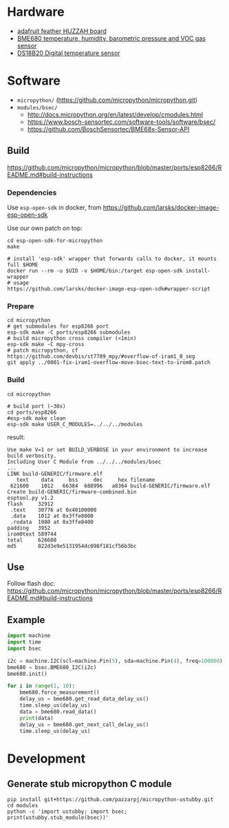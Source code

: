 # Hardware
- [adafruit feather HUZZAH board](https://learn.adafruit.com/adafruit-feather-huzzah-esp8266/overview)
- [BME680 temperature, humidity, barometric pressure and VOC gas sensor](https://www.adafruit.com/product/3660/)
- [DS18B20 Digital temperature sensor](https://www.adafruit.com/product/374)

# Software
- `micropython/` (https://github.com/micropython/micropython.git)
- `modules/bsec/`
  - http://docs.micropython.org/en/latest/develop/cmodules.html
  - https://www.bosch-sensortec.com/software-tools/software/bsec/
  - https://github.com/BoschSensortec/BME68x-Sensor-API

## Build
https://github.com/micropython/micropython/blob/master/ports/esp8266/README.md#build-instructions

### Dependencies
Use `esp-open-sdk` in docker, from https://github.com/larsks/docker-image-esp-open-sdk

Use our own patch on top:
```shell
cd esp-open-sdk-for-micropython
make

# install 'esp-sdk' wrapper that forwards calls to docker, it mounts full $HOME
docker run --rm -u $UID -v $HOME/bin:/target esp-open-sdk install-wrapper
# usage
https://github.com/larsks/docker-image-esp-open-sdk#wrapper-script
```

### Prepare
```shell
cd micropython
# get submodules for esp8266 port
esp-sdk make -C ports/esp8266 submodules
# build micropython cross compiler (<1min)
esp-sdk make -C mpy-cross
# patch micropython, cf https://github.com/devbis/st7789_mpy/#overflow-of-iram1_0_seg
git apply ../0001-fix-iram1-overflow-move-bsec-text-to-irom0.patch
```

### Build
```shell
cd micropython

# build port (~30s)
cd ports/esp8266
#esp-sdk make clean
esp-sdk make USER_C_MODULES=../../../modules
```
result:
```
Use make V=1 or set BUILD_VERBOSE in your environment to increase build verbosity.
Including User C Module from ../../../modules/bsec
...
LINK build-GENERIC/firmware.elf
   text    data     bss     dec     hex filename
 621600    1012   66384  688996   a8364 build-GENERIC/firmware.elf
Create build-GENERIC/firmware-combined.bin
esptool.py v1.2
flash     32912
 .text    30776 at 0x40100000
 .data    1012 at 0x3ffe8000
 .rodata  1080 at 0x3ffe8400
padding   3952
irom0text 589744
total     626608
md5       022d3e9e5131954dc098f181cf56b3bc
```


## Use
Follow flash doc:
https://github.com/micropython/micropython/blob/master/ports/esp8266/README.md#build-instructions

## Example
```python
import machine
import time
import bsec

i2c = machine.I2C(scl=machine.Pin(5), sda=machine.Pin(4), freq=100000)
bme680 = bsec.BME680_I2C(i2c)
bme680.init()

for i in range(1, 10):
    bme680.force_measurement()
    delay_us = bme680.get_read_data_delay_us()
    time.sleep_us(delay_us)
    data = bme680.read_data()
    print(data)
    delay_us = bme680.get_next_call_delay_us()
    time.sleep_us(delay_us)
```

# Development
## Generate stub micropython C module
```shell
pip install git+https://github.com/pazzarpj/micropython-ustubby.git
cd modules
python -c 'import ustubby; import bsec; print(ustubby.stub_module(bsec))'
```
